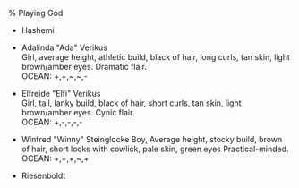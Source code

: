 % Playing God
<!-- CATEGORY -->
<!-- CATEGORY stories -->

* Hashemi

* Adalinda "Ada" Verikus  
  Girl, average height, athletic build, black of hair, long curls, tan skin, light brown/amber eyes. 
  Dramatic flair.  
  OCEAN: +,+,\~,\~,-

* Elfreide "Elfi" Verikus  
  Girl, tall, lanky build, black of hair, short curls, tan skin, light brown/amber eyes.
  Cynic flair.  
  OCEAN: +,-,-,-,-

* Winfred "Winny" Steinglocke
  Boy, Average height, stocky build, brown of hair, short locks with cowlick, pale skin, green eyes
  Practical-minded.  
  OCEAN: +,+,+,\~,+

* Riesenboldt
